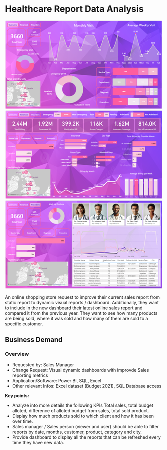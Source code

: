 # Healthcare Report Data Analysis

![HealthCare](HealthCare_ss1.PNG)
![HealthCare](HealthCare_ss2.PNG)
![HealthCare](HealthCare_ss3.PNG)

An online shopping store request to improve their current sales report from static report to dynamic visual reports / dashboard. Additionally, they want to include in the new dashboard their latest online sales report and compared it from the previous year. They want to see how many products are being sold, where it was sold and how many of them are sold to a specific customer.

## Business Demand 

### Overview

- Requested by: Sales Manager
- Change Request: Visual dynamic dashboards with improvde Sales reporting metrics
- Application/Software: Power BI, SQL, Excel
- Other relevant Infos: Excel dataset (Budget 2021), SQL Database access

<b>Key points:</b>
- Analyze into more details the following KPIs Total sales, total budget alloted, difference of alloted budget from sales, total sold product.
- Display how much products sold to which client and how it has been over time.
- Sales manager / Sales person (viewer and user) should be able to filter reports by date, months, customer, product, category and city.
- Provide dashboard to display all the reports that can be refreshed every time they have new data.
